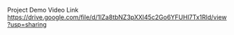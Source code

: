 Project Demo Video Link
https://drive.google.com/file/d/1lZa8tbNZ3pXXl45c2Go6YFUHl7Tx1Rld/view?usp=sharing
